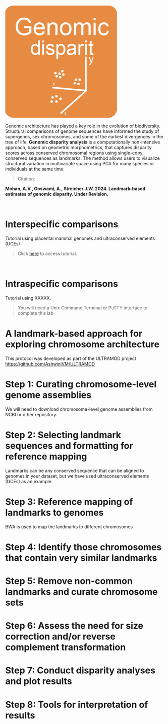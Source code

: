 ![Genomic-disparity](https://github.com/nhm-herpetology/Genomic-disparity/blob/main/Genomic-disparity.jpg)

Genomic architecture has played a key role in the evolution of biodiversity. Structural comparisons of genome sequences have informed the study of supergenes, sex chromosomes, and some of the earliest divergences in the tree of life. **Genomic disparity analysis** is a computationally non-intensive approach, based on geometric morphometrics, that captures disparity scores across conserved chromosomal regions using single-copy, conserved sequences as landmarks. The method allows users to visualize structural variation in multivariate space using PCA for many species or individuals at the same time.

>Citation:

**Mohan, A.V., Goswami, A., Streicher J.W. 2024. Landmark-based estimates of genomic disparity. Under Revision.**

<br/> 

# Interspecific comparisons
Tutorial using placental mammal genomes and ultraconserved elements (UCEs)

>Click [here](https://github.com/nhm-herpetology/genomic-disparity/tree/main/Mammal-uces/) to access tutorial.

<br/>

# Intraspecific comparisons

Tutorial using XXXXX. 

>You will need a Unix Command Terminal or PuTTY interface to complete this lab

# A landmark-based approach for exploring chromosome architecture

This protocol was developed as part of the ULTRAMOD project https://github.com/AshwiniVM/ULTRAMOD

# Step 1: Curating chromosome-level genome assemblies
We will need to download chromosome-level genome assemblies from NCBI or other repository. 

# Step 2: Selecting landmark sequences and formatting for reference mapping
Landmarks can be any conserved sequence that can be aligned to genomes in your dataset, but we have used ultraconserved elements (UCEs) as an example.  

# Step 3: Reference mapping of landmarks to genomes
BWA is used to map the landmarks to different chromosomes

# Step 4: Identify those chromosomes that contain very similar landmarks

# Step 5: Remove non-common landmarks and curate chromosome sets

# Step 6: Assess the need for size correction and/or reverse complement transformation

# Step 7: Conduct disparity analyses and plot results

# Step 8: Tools for interpretation of results

